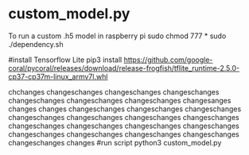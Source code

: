 # custom_model.py
To run a custom .h5 model in raspberry pi 
sudo chmod 777 *
sudo ./dependency.sh  

#install Tensorflow Lite
pip3 install https://github.com/google-coral/pycoral/releases/download/release-frogfish/tflite_runtime-2.5.0-cp37-cp37m-linux_armv7l.whl


chchanges
changeschanges
changeschanges
changeschanges
changeschanges
changeschanges
changeschanges
changesanges
changes
changes
changeschanges
changeschanges
changeschanges
changeschanges
changeschanges
changeschanges
changeschanges
changeschanges
changeschanges
changeschanges
changeschanges
changeschanges
changeschanges
changeschanges
changeschanges
changeschanges
changes
#run script
python3 custom_model.py
